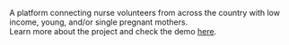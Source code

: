 A platform connecting nurse volunteers from across the country with low income, young, and/or single pregnant mothers.
<br/>
Learn more about the project and check the demo [here](https://devpost.com/software/nursing-my-pregnancy).
